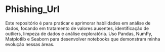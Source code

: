 # Phishing_Url
Este repositório é para praticar e aprimorar habilidades em análise de dados, focando em tratamento de valores ausentes, identificação de outliers, limpeza de dados e análise exploratória. Uso Pandas, NumPy, Matplotlib e Seaborn para desenvolver notebooks que demonstram minha evolução nessas áreas.
